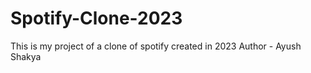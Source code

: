 # Spotify-Clone-2023
This is my project of a clone of spotify created in 2023
Author - Ayush Shakya
